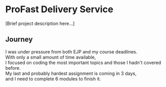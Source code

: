 # ProFast Delivery Service

[Brief project description here...]

## Journey

I was under pressure from both EJP and my course deadlines.  
With only a small amount of time available,  
I focused on coding the most important topics and those I hadn't covered before.  
My last and probably hardest assignment is coming in 3 days,  
and I need to complete 6 modules to finish it.
